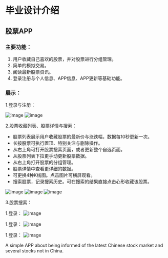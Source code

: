 # 毕业设计介绍
## 股票APP
### 主要功能：
1. 用户收藏自己喜欢的股票，并对股票进行分组管理。
2. 简单的模拟交易。
3. 阅读最新股票资讯。
4. 登录注册与个人信息、APP信息、APP更新等基础功能。

### 展示：
1.登录与注册：   

![image](https://github.com/Seckawijoki/Graduation_Project_Simple_Stock_APP/blob/master/login.png)   ![image](https://github.com/Seckawijoki/Graduation_Project_Simple_Stock_APP/blob/master/register.png)  

2.股票收藏列表、股票详情与搜索：

* 股票列表展示用户收藏股票的最新价与涨跌幅，数据每10秒更新一次。
* 长按股票可执行置顶、特别关注与删除操作。
* 从右上角可打开股票搜索页面，或者更新整个自选页面。
* 从股票列表下拉更手动更新股票数据。
* 从右上角打开股票的分组管理。
* 股票详情中查看更详细的数据。
* 可更换4种K线图。点击图片可横屏观看。
* 搜索股票，记录搜索历史。可在搜索的结果直接点击心形收藏该股票。

![image](https://github.com/Seckawijoki/Graduation_Project_Simple_Stock_APP/blob/master/quotation_list.png)   ![image](https://github.com/Seckawijoki/Graduation_Project_Simple_Stock_APP/blob/master/quotation_details.png)   ![image](https://github.com/Seckawijoki/Graduation_Project_Simple_Stock_APP/blob/master/serach.png)

3.股票搜索：


1.登录：
![image](https://github.com/Seckawijoki/Graduation_Project_Simple_Stock_APP/blob/master/login.png)

1.登录：
![image](https://github.com/Seckawijoki/Graduation_Project_Simple_Stock_APP/blob/master/login.png)

1.登录：
![image](https://github.com/Seckawijoki/Graduation_Project_Simple_Stock_APP/blob/master/login.png)




A simple APP about being informed of the latest Chinese stock market and several stocks not in China.
 
